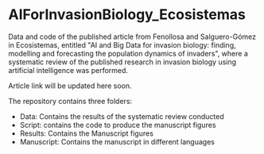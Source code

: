 # AIForInvasionBiology_Ecosistemas
Data and code of the published article from Fenollosa and Salguero-Gómez in Ecosistemas, entitled "AI and Big Data for invasion biology: finding, modelling and forecasting the population dynamics of invaders", where a systematic review of the published research in invasion biology using artificial intelligence was performed. 

Article link will be updated here soon.

The repository contains three folders: 
- Data: Contains the results of the systematic review conducted
- Script: contains the code to produce the manuscript figures
- Results: Contains the Manuscript figures
- Manuscript: Contains the manuscript in different languages
